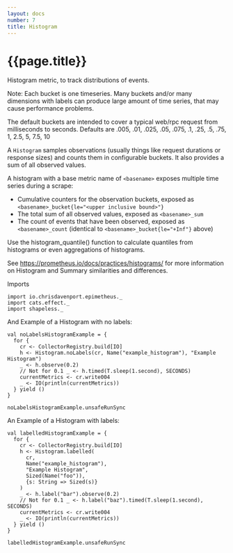 ```yaml
---
layout: docs
number: 7
title: Histogram
---
```


# {{page.title}}

Histogram metric, to track distributions of events.

Note: Each bucket is one timeseries. Many buckets and/or many dimensions with labels
can produce large amount of time series, that may cause performance problems.

The default buckets are intended to cover a typical web/rpc request from milliseconds to seconds. Defaults are .005, .01, .025, .05, .075, .1, .25, .5, .75, 1, 2.5, 5, 7.5, 10

A `Histogram` samples observations (usually things like request durations or response sizes) and counts them in configurable buckets. It also provides a sum of all observed values.

A histogram with a base metric name of `<basename>` exposes multiple time series during a scrape:

- Cumulative counters for the observation buckets, exposed as `<basename>_bucket{le="<upper inclusive bound>"}`
- The total sum of all observed values, exposed as `<basename>_sum`
- The count of events that have been observed, exposed as `<basename>_count` (identical to `<basename>_bucket{le="+Inf"}` above)

Use the histogram_quantile() function to calculate quantiles from histograms or even aggregations of histograms.

See https://prometheus.io/docs/practices/histograms/ for more information on Histogram and Summary similarities and differences.

Imports

```tut:silent
import io.chrisdavenport.epimetheus._
import cats.effect._
import shapeless._
```

And Example of a Histogram with no labels:

```tut:book
val noLabelsHistogramExample = {
  for {
    cr <- CollectorRegistry.build[IO]
    h <- Histogram.noLabels(cr, Name("example_histogram"), "Example Histogram")
    _ <- h.observe(0.2)
    // Not for 0.1 _ <- h.timed(T.sleep(1.second), SECONDS)
    currentMetrics <- cr.write004
    _ <- IO(println(currentMetrics))
  } yield ()
}

noLabelsHistogramExample.unsafeRunSync
```

An Example of a Histogram with labels:

```tut:book
val labelledHistogramExample = {
  for {
    cr <- CollectorRegistry.build[IO]
    h <- Histogram.labelled(
      cr,
      Name("example_histogram"),
      "Example Histogram",
      Sized(Name("foo")),
      {s: String => Sized(s)}
    )
    _ <- h.label("bar").observe(0.2)
    // Not for 0.1 _ <- h.label("baz").timed(T.sleep(1.second), SECONDS)
    currentMetrics <- cr.write004
    _ <- IO(println(currentMetrics))
  } yield ()
}

labelledHistogramExample.unsafeRunSync
```